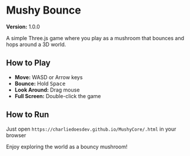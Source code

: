 # Mushy Bounce

**Version:** 1.0.0

A simple Three.js game where you play as a mushroom that bounces and hops around a 3D world.

## How to Play

- **Move:** WASD or Arrow keys
- **Bounce:** Hold <kbd>Space</kbd>
- **Look Around:** Drag mouse
- **Full Screen:** Double-click the game

## How to Run

Just open `https://charliedoesdev.github.io/MushyCore/.html` in your browser

Enjoy exploring the world as a bouncy mushroom!
